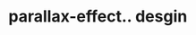 # parallax-effect.. desgin                                                                                                                                                                                                                                                                                                                                                                                                                                                                                                                                                                                                                         
